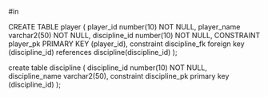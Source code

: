#in

CREATE TABLE player
( player_id number(10) NOT NULL,
  player_name varchar2(50) NOT NULL,
  discipline_id number(10) NOT NULL,
  CONSTRAINT player_pk PRIMARY KEY (player_id),
  constraint discipline_fk foreign key (discipline_id) references discipline(discipline_id)
);

create table discipline
( discipline_id number(10) NOT NULL,
  discipline_name varchar2(50),
  constraint discipline_pk primary key (discipline_id)
 );
